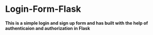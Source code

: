 # Login-Form-Flask
#### This is a simple login and sign up form and has built with the help of authenticaion and authorization in Flask
